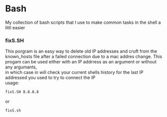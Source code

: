 Bash
====

My collection of bash scripts that I use to make common tasks in the shell a littl easier

### fixS.SH
This porgram is an easy way to delete old IP addresses and cruft from the known_hosts file after a failed connection due to a mac addres change. 
This progam can be used either with an IP addrress as an argument or without any argumants,   
in which case in will check your current shells history for the last IP addressed you used to try to connect the IP   
usage:
```bash
fixS.SH 8.8.8.8
```
or
```bash
fixS.sh
```
